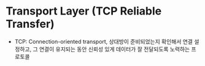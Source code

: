 # Transport Layer (TCP Reliable Transfer)

* TCP: Connection-oriented transport, 상대방이 준비되었는지 확인해서 연결 설정하고, 그 연결이 유지되는 동안 신뢰성 있게 데이터가 잘 전달되도록 노력하는 프로토콜

